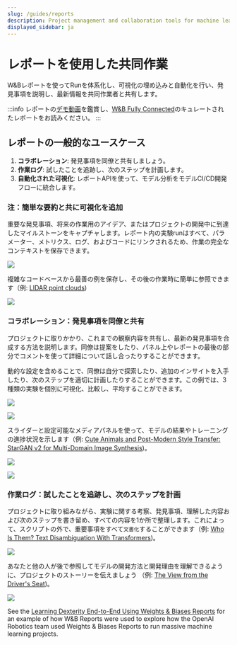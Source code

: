 ```yaml
---
slug: /guides/reports
description: Project management and collaboration tools for machine learning projects
displayed_sidebar: ja
---
```


# レポートを使用した共同作業

W&Bレポートを使ってRunを体系化し、可視化の埋め込みと自動化を行い、発見事項を説明し、最新情報を共同作業者と共有します。


:::info
レポートの[デモ動画](https://www.youtube.com/watch?v=2xeJIv\_K\_eI)を鑑賞し、[W&B Fully Connected](http://wandb.me/fc)のキュレートされたレポートをお読みください。
:::

<!-- {% embed url="https://www.youtube.com/watch?v=2xeJIv_K_eI" %} -->

## レポートの一般的なユースケース​

1. **コラボレーション**: 発見事項を同僚と共有しましょう。
2. **作業ログ**: 試したことを追跡し、次のステップを計画します。
3. **自動化された可視化**: レポートAPIを使って、モデル分析をモデルCI/CD開発フローに統合します。

### 注：簡単な要約と共に可視化を追加

重要な発見事項、将来の作業用のアイデア、またはプロジェクトの開発中に到達したマイルストーンをキャプチャします。レポート内の実験runはすべて、パラメーター、メトリクス、ログ、およびコードにリンクされるため、作業の完全なコンテキストを保存できます。


![](/images/reports/notes_add_quick_summary.png)

複雑なコードベースから最善の例を保存し、その後の作業時に簡単に参照できます（例: [LIDAR point clouds](https://wandb.ai/stacey/lyft/reports/LIDAR-Point-Clouds-of-Driving-Scenes--Vmlldzo2MzA5Mg))

![](/images/reports/notes_add_quick_summary_save_best_examples.png)

### コラボレーション：発見事項を同僚と共有​

プロジェクトに取りかかり、これまでの観察内容を共有し、最新の発見事項を合成する方法を説明します。同僚は提案をしたり、パネル上やレポートの最後の部分でコメントを使って詳細について話し合ったりすることができます。

動的な設定を含めることで、同僚は自分で探索したり、追加のインサイトを入手したり、次のステップを適切に計画したりすることができます。この例では、3種類の実験を個別に可視化、比較し、平均することができます。

![](/images/reports/intro_collaborate1.png)

![](/images/reports/intro_collaborate2.png)

スライダーと設定可能なメディアパネルを使って、モデルの結果やトレーニングの進捗状況を示します（例: [Cute Animals and Post-Modern Style Transfer: StarGAN v2 for Multi-Domain Image Synthesis](https://wandb.ai/stacey/stargan/reports/Cute-Animals-and-Post-Modern-Style-Transfer-StarGAN-v2-for-Multi-Domain-Image-Synthesis---VmlldzoxNzcwODQ))。

![](/images/reports/intro_collaborate3.png)

![](/images/reports/intro_collaborate4.png)

### 作業ログ：試したことを追跡し、次のステップを計画

プロジェクトに取り組みながら、実験に関する考察、発見事項、理解した内容および次のステップを書き留め、すべての内容を1か所で整理します。これによって、スクリプトの外で、重要事項をすべて`文書化`することができます（例: [Who Is Them? Text Disambiguation With Transformers](https://wandb.ai/stacey/winograd/reports/Who-is-Them-Text-Disambiguation-with-Transformers--VmlldzoxMDU1NTc))。

![](/images/reports/intro_work_log_1.png)

あなたと他の人が後で参照してモデルの開発方法と開発理由を理解できるように、プロジェクトのストーリーを伝えましょう （例: [The View from the Driver's Seat](https://wandb.ai/stacey/deep-drive/reports/The-View-from-the-Driver-s-Seat--Vmlldzo1MTg5NQ))。

![](/images/reports/intro_work_log_2.png)

See the [Learning Dexterity End-to-End Using Weights & Biases Reports](https://bit.ly/wandb-learning-dexterity) for an example of how W&B Reports were used to explore how the OpenAI Robotics team used Weights & Biases Reports to run massive machine learning projects.

<!-- Once you have [experiments in W&B](../../quickstart.md), easily visualize results in reports. Here's a quick overview video. -->

<!-- {% embed url="https://www.youtube.com/watch?v=o2dOSIDDr1w" %} -->
